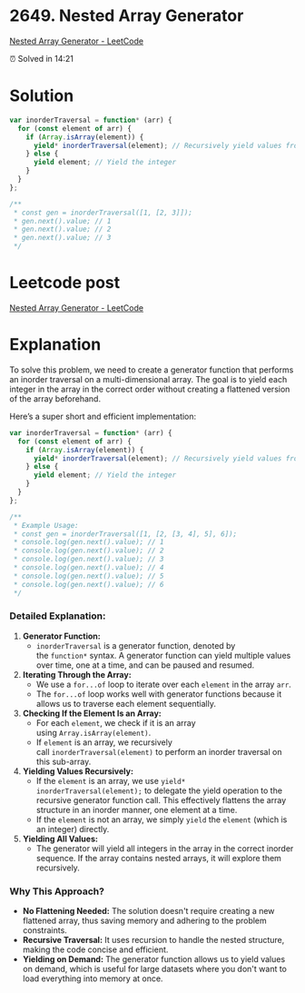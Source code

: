 # 2649. Nested Array Generator

[Nested Array Generator - LeetCode](https://leetcode.com/problems/nested-array-generator/description/)

⏰ Solved in 14:21

# Solution

```jsx
var inorderTraversal = function* (arr) {
  for (const element of arr) {
    if (Array.isArray(element)) {
      yield* inorderTraversal(element); // Recursively yield values from nested arrays
    } else {
      yield element; // Yield the integer
    }
  }
};

/**
 * const gen = inorderTraversal([1, [2, 3]]);
 * gen.next().value; // 1
 * gen.next().value; // 2
 * gen.next().value; // 3
 */
```

# Leetcode post

[Nested Array Generator - LeetCode](https://leetcode.com/problems/nested-array-generator/)

# Explanation

To solve this problem, we need to create a generator function that performs an inorder traversal on a multi-dimensional array. The goal is to yield each integer in the array in the correct order without creating a flattened version of the array beforehand.

Here’s a super short and efficient implementation:

```jsx
var inorderTraversal = function* (arr) {
  for (const element of arr) {
    if (Array.isArray(element)) {
      yield* inorderTraversal(element); // Recursively yield values from nested arrays
    } else {
      yield element; // Yield the integer
    }
  }
};

/**
 * Example Usage:
 * const gen = inorderTraversal([1, [2, [3, 4], 5], 6]);
 * console.log(gen.next().value); // 1
 * console.log(gen.next().value); // 2
 * console.log(gen.next().value); // 3
 * console.log(gen.next().value); // 4
 * console.log(gen.next().value); // 5
 * console.log(gen.next().value); // 6
 */
```

### **Detailed Explanation:**

1. **Generator Function:**
   - `inorderTraversal` is a generator function, denoted by the `function*` syntax. A generator function can yield multiple values over time, one at a time, and can be paused and resumed.
2. **Iterating Through the Array:**
   - We use a `for...of` loop to iterate over each `element` in the array `arr`.
   - The `for...of` loop works well with generator functions because it allows us to traverse each element sequentially.
3. **Checking If the Element Is an Array:**
   - For each `element`, we check if it is an array using `Array.isArray(element)`.
   - If `element` is an array, we recursively call `inorderTraversal(element)` to perform an inorder traversal on this sub-array.
4. **Yielding Values Recursively:**
   - If the `element` is an array, we use `yield* inorderTraversal(element);` to delegate the yield operation to the recursive generator function call. This effectively flattens the array structure in an inorder manner, one element at a time.
   - If the `element` is not an array, we simply `yield` the `element` (which is an integer) directly.
5. **Yielding All Values:**
   - The generator will yield all integers in the array in the correct inorder sequence. If the array contains nested arrays, it will explore them recursively.

### **Why This Approach?**

- **No Flattening Needed:** The solution doesn't require creating a new flattened array, thus saving memory and adhering to the problem constraints.
- **Recursive Traversal:** It uses recursion to handle the nested structure, making the code concise and efficient.
- **Yielding on Demand:** The generator function allows us to yield values on demand, which is useful for large datasets where you don't want to load everything into memory at once.
